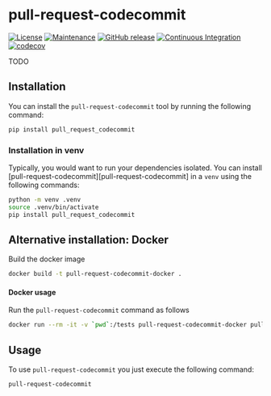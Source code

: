 # pull-request-codecommit

[![License](https://img.shields.io/badge/License-MIT-green.svg)](./LICENSE.md)
[![Maintenance](https://img.shields.io/badge/Maintained-yes-green.svg)](https://github.com/Nr18/pull-request-codecommit/graphs/commit-activity)
[![GitHub release](https://img.shields.io/github/release/Nr18/pull-request-codecommit.svg)](https://github.com/Nr18/pull-request-codecommit/releases/)
[![Continuous Integration](https://github.com/Nr18/pull-request-codecommit/actions/workflows/ci.yml/badge.svg)](https://github.com/Nr18/pull-request-codecommit/actions/workflows/ci.yml)
[![codecov](https://codecov.io/gh/Nr18/pull-request-codecommit/branch/main/graph/badge.svg?token=RMPJ8DBMKZ)](https://codecov.io/gh/Nr18/pull-request-codecommit)

TODO

## Installation

You can install the `pull-request-codecommit` tool by running the following command:

```bash
pip install pull_request_codecommit
```

### Installation in venv

Typically, you would want to run your dependencies isolated. You can install [pull-request-codecommit][pull-request-codecommit] in a `venv`
using the following commands:

```bash
python -m venv .venv
source .venv/bin/activate
pip install pull_request_codecommit
```

## Alternative installation: Docker

Build the docker image

```bash
docker build -t pull-request-codecommit-docker .
```

#### Docker usage

Run the `pull-request-codecommit` command as follows

```bash
docker run --rm -it -v `pwd`:/tests pull-request-codecommit-docker pull-request-codecommit
```

## Usage

To use `pull-request-codecommit` you just execute the following command:

```bash
pull-request-codecommit
```
